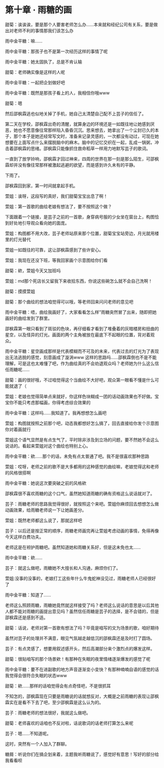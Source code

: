 # 第十章 · 雨糖的画

甜菊：诶诶诶，要是那个人要害老师怎么办……本来就和经纪公司有关系，要是做出对老师不利的事情那我们该怎么办

雨中金平糖：嘛……

雨中金平糖：那孩子也不是第一次经历这样的事情了呢

雨中金平糖：她太固执了，总是不肯认输

甜菊：老师确实像是这样的人呢

雨中金平糖：一起把企划做好吧

雨中金平糖：既然是那孩子看上的人，我相信你哦www

甜菊：嗯

然后邵枫霖逃也似地关掉了手机，她自己太清楚自己配不上芸子的信任了。

第二天在学校，邵枫霖出奇的清醒，就算身边的环境还是一如既往地让她感到厌恶，她也不愿意像往常那样陷入昏昏沉沉。思来想去，她拿出了一个尘封已久的本子，那个本子是她还经常写文时，准备来记录灵感的，一次都没有动过，可现在她想要在上面写点什么来摆脱脑中的麻木。脑中的记忆交织在一起，乱成一锅粥，冲击着邵枫霖的思绪。邵枫霖只能像抓住救命稻草一样用力地默写芸子的歌词。

一直到了放学铃响，邵枫霖才回过神来，四周的世界在那一刻是那么陌生，可邵枫霖却并没有像往常那样被激起逃避的欲望，而是感到许久未有的平静。

下雨了。

邵枫霖回到家，第一时间就拿起手机。

萱姐：诶呀，这段写的真好，我们甜菊宝宝出息了啊！

萱姐：第一首歌的曲绘老娘有想法了，要不按照这个做？

下面跟着一个链接，是芸子之前的一首歌，身穿病号服的少女坐在窗台上，构图恰到好处地引导观众看向她的面庞。

萱姐：构图都不用大改，芸子老师站原来那个位置，甜菊宝宝站旁边，月光就用楼里的灯光替代

萱姐一如既往的可靠，这让邵枫霖感到了些许安心。

萱姐：我现在还没下班，等我回家画个示意图给你们看

甜菊：欸，萱姐今天又加班吗

萱姐：md那个死店长又留我下来收拾东西，你说这些碗怎么就不会自己洗啊！

甜菊：摸摸萱姐

甜菊：那个曲绘的想法咱觉得可以哦，等老师回来问问老师的意见吧

雨中金平糖：唔，曲绘我画好了，大家看看怎么样”雨糖突然冒了出来，随即把她画好的曲绘发到了群里。

邵枫霖第一眼只看到了斑驳的色块，再仔细看才看到了堆叠着的灰暗楼房和扭曲的星空，以及怪异的灯光。画面的两个主角被放在最底下不起眼的位置，背对着观众。

雨中金平糖：星空画成那样是代表模糊而不可及的未来，代表过去的灯光为了表现出无法逃脱的感觉，刻意画成了漩涡www
这样的思路吗……邵枫霖倒也不是不能理解，可是这也太难懂了吧，作为曲绘真的不会劝退观众吗？老师她为什么这么信任雨糖呢……

甜菊：画的很好哦，不过咱觉得这个当曲绘不大好吧，观众第一眼看不懂是什么可能就退了（

萱姐：老娘也觉得简单点来就好，你这样色块糊成一团的话动画效果也不好做。宝宝你不能只考虑那幅画，你得考虑综合效果的

雨中金平糖：这样吗……我知道了。我再想想怎么画吧

萱姐：构图就按照之前那个吧，动态我都想好怎么搞了，回去直接给你发个示意图你对着画就行

萱姐这个语气显然是有点生气了，平时除非涉及到立场的问题，要不然她不会这么说话的。看起来萱姐对这个曲绘也特别上心。

雨中金平糖：欸……那个的话，未免有点太普通了吧。我不是很喜欢那种思路

萱姐：哎呀，老师之前的歌不是大多都用的这种感觉的曲绘嘛，老娘觉得这和老师的风格很搭啊

雨中金平糖：她说这次要突破之前的风格欸

邵枫霖很不喜欢雨糖的这个口气，虽然她知道雨糖的确有资格这么说话就对了。

芸子：雨糖老师的思路我觉得很好，就按照这个来吧。萱姐你麻烦回去想想怎么做动画效果，给雨糖老师说一下让她画差分。

萱姐：既然老师都这么说了，那就这样吧

芸子：以后还是按正常的顺序，雨糖老师画完再让萱姐考虑动画的事情，免得再像今天这样白费功夫。

老师这是在袒护雨糖吧。虽然知道她和雨糖关系好，但是这未免也太……

雨中金平糖：欸……

芸子：就这么做吧，雨糖她不大擅长和人沟通，麻烦你们了。

萱姐:没事的没事的，老娘打工这些年什么牛鬼蛇神没见过，雨糖老师人已经很好了

雨中金平糖：知道了……

老师这么照顾雨糖，雨糖她竟然就这样接受了吗？老师这么说话的意思是以后其他人都不能对雨糖的画提出意见吗？虽然信任雨糖是芸子的选择，是不会错的，但是邵枫霖还是感到不适。

甜菊：话说，老师对第一首歌有想法了吗？毕竟是咱写的文为场景的歌，咱好期待

虽然对芸子的处理并不满意，眼见气氛越走越低沉的邵枫霖还是及时打了圆场。

芸子：有点灵感了，想要用叙述感开头，然后高潮部分来个激烈点的爆发这样。

甜菊：很贴咱写的那个场景欸！有那种在失眠的夜里情绪逐渐爆发的感觉了呢

雨中金平糖：要不在进副歌的地方声音逐渐变小变快？有那种喃喃自语的感觉的话我觉得会很符合失眠的状态www

甜菊：欸……那样的话咱觉得会有点奇怪吧，不是很抓耳

不知怎的，邵枫霖现在只要是雨糖说的话就想反对，大概是之前雨糖的表现让邵枫霖实在是看不下去了吧，至少邵枫霖是这么认为的。

芸子：雨糖老师的想法很好，我就这么做吧。

甜菊：老师喜欢的话咱也不反对啦，话说歌词的话老师打算怎么来呢

芸子：嗯……不知道呢。

这时，突然有一个人加入了群聊。

糖屑：听说你们在搞企划来着，主题我听雨糖说了，感觉好有意思！写好的部分给我看看呗

